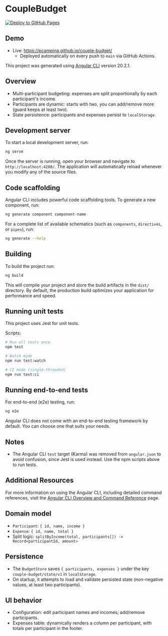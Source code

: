 # CoupleBudget

[![Deploy to GitHub Pages](https://github.com/pcampina/couple-budget/actions/workflows/deploy-pages.yml/badge.svg)](https://github.com/pcampina/couple-budget/actions/workflows/deploy-pages.yml)

## Demo

- Live: https://pcampina.github.io/couple-budget/
  - Deployed automatically on every push to `main` via GitHub Actions.

This project was generated using [Angular CLI](https://github.com/angular/angular-cli) version 20.2.1.

## Overview

- Multi-participant budgeting: expenses are split proportionally by each participant's income.
- Participants are dynamic: starts with two, you can add/remove more (guard keeps at least two).
- State persistence: participants and expenses persist to `localStorage`.

## Development server

To start a local development server, run:

```bash
ng serve
```

Once the server is running, open your browser and navigate to `http://localhost:4200/`. The application will automatically reload whenever you modify any of the source files.

## Code scaffolding

Angular CLI includes powerful code scaffolding tools. To generate a new component, run:

```bash
ng generate component component-name
```

For a complete list of available schematics (such as `components`, `directives`, or `pipes`), run:

```bash
ng generate --help
```

## Building

To build the project run:

```bash
ng build
```

This will compile your project and store the build artifacts in the `dist/` directory. By default, the production build optimizes your application for performance and speed.

## Running unit tests

This project uses Jest for unit tests.

Scripts:

```bash
# Run all tests once
npm test

# Watch mode
npm run test:watch

# CI mode (single-threaded)
npm run test:ci
```

## Running end-to-end tests

For end-to-end (e2e) testing, run:

```bash
ng e2e
```

Angular CLI does not come with an end-to-end testing framework by default. You can choose one that suits your needs.

## Notes

- The Angular CLI `test` target (Karma) was removed from `angular.json` to avoid confusion, since Jest is used instead. Use the npm scripts above to run tests.

## Additional Resources

For more information on using the Angular CLI, including detailed command references, visit the [Angular CLI Overview and Command Reference](https://angular.dev/tools/cli) page.

## Domain model

- `Participant`: `{ id, name, income }`
- `Expense`: `{ id, name, total }`
- Split logic: `splitByIncome(total, participants[]) -> Record<participantId, amount>`

## Persistence

- The `BudgetStore` saves `{ participants, expenses }` under the key `couple-budget/state/v1` in `localStorage`.
- On startup, it attempts to load and validate persisted state (non-negative values, at least two participants).

## UI behavior

- Configuration: edit participant names and incomes; add/remove participants.
- Expenses table: dynamically renders a column per participant, with totals per participant in the footer.
